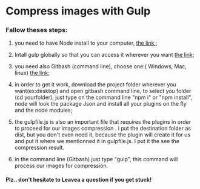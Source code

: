 # Compress images with Gulp
### Fallow theses steps:

1. you need to have Node install to your computer, [the link ](https://nodejs.org/en/);

2. Intall gulp globally so that you can access it wherever you want  [the link](https://gulpjs.com/);

3. you need also Gitbash (command line), choose one:( Windows, Mac, linux)  [the link](https://git-scm.com/downloads);

4. in order to get it work, download the project folder wherever you want(ex:desktop) and open gitbash command  line,
   to select you folder (cd yourfolder),
   just type on the command line "npm i" or "npm install", node will look the package Json and install all your plugins on the fly 
     and the node modules;
     
5. the gulpfile.js is also an important file that requires the plugins in order to proceed for our images compression .
   i put the destination folder as dist, but you don't even need it, because the plugin will create it for us and put it where  we mentionned 
   it in gulpfile.js. I put it the see the compression result.
 
 6. in the command line (Gitbash) just type "gulp", this command will process our images for compression.
 
 
 #### Plz.. don't hesitate to Leavea a question if you get stuck!
